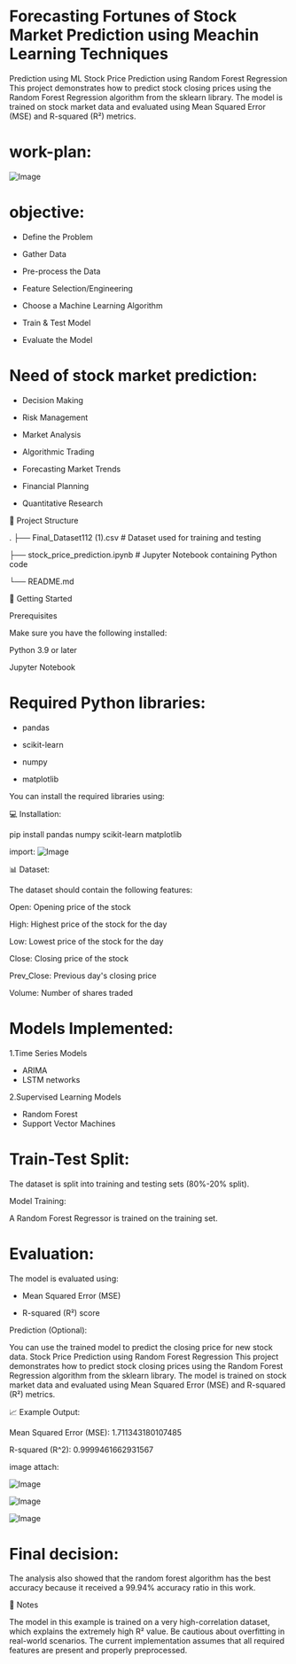 #  Forecasting Fortunes of Stock Market Prediction  using Meachin Learning Techniques
Prediction using ML
Stock Price Prediction using Random Forest Regression
This project demonstrates how to predict stock closing prices using the Random Forest Regression algorithm from the sklearn library. The model is trained on stock market data and evaluated using Mean Squared Error (MSE) and R-squared (R²) metrics.

# work-plan:
![Image](https://github.com/user-attachments/assets/6598afd4-0544-495f-a285-f9450cf65b94)

# objective:

* Define the Problem

* Gather Data

* Pre-process the Data

* Feature Selection/Engineering

* Choose a Machine Learning Algorithm

* Train & Test  Model

* Evaluate the Model


# Need of stock market prediction:

* Decision Making

* Risk Management

* Market Analysis

* Algorithmic Trading

* Forecasting Market Trends

* Financial Planning

* Quantitative Research


📂 Project Structure

.
├── Final_Dataset112 (1).csv   # Dataset used for training and testing

├── stock_price_prediction.ipynb   # Jupyter Notebook containing Python code

└── README.md

🚀 Getting Started

Prerequisites

Make sure you have the following installed:

Python 3.9 or later

Jupyter Notebook


# Required Python libraries:

* pandas

* scikit-learn

* numpy

* matplotlib

You can install the required libraries using:

💻 Installation:

pip install pandas numpy scikit-learn  matplotlib

import:
![Image](https://github.com/user-attachments/assets/0c2cf325-f7ee-41f1-b44f-df1c0f1d81b4)

📊 Dataset:

The dataset should contain the following features:

Open: Opening price of the stock

High: Highest price of the stock for the day

Low: Lowest price of the stock for the day

Close: Closing price of the stock

Prev_Close: Previous day's closing price

Volume: Number of shares traded

# Models Implemented:

1.Time Series Models

* ARIMA
* LSTM networks

2.Supervised Learning Models

* Random Forest
* Support Vector Machines

# Train-Test Split:

The dataset is split into training and testing sets (80%-20% split).

Model Training:

A Random Forest Regressor is trained on the training set.

# Evaluation:

The model is evaluated using:

* Mean Squared Error (MSE)

 * R-squared (R²) score

Prediction (Optional):

You can use the trained model to predict the closing price for new stock data.
Stock Price Prediction using Random Forest Regression
This project demonstrates how to predict stock closing prices using the Random Forest Regression algorithm from the sklearn library. The model is trained on stock market data and evaluated using Mean Squared Error (MSE) and R-squared (R²) metrics.


📈 Example Output:

Mean Squared Error (MSE): 1.711343180107485

R-squared (R^2): 0.9999461662931567

image attach:

![Image](https://github.com/user-attachments/assets/2e29fcd1-382f-4e0d-8780-5c371ddce16e)

![Image](https://github.com/user-attachments/assets/01d15db4-7d0f-427b-b8ca-17d18db28ff0)

![Image](https://github.com/user-attachments/assets/bf453e37-cd7e-42e8-b8a0-994c2fc5d61f)

# Final decision:

The analysis also showed that the random forest algorithm has the
best accuracy because it received a 99.94% accuracy ratio in this work.

📌 Notes

The model in this example is trained on a very high-correlation dataset, which explains the extremely high R² value. Be cautious about overfitting in real-world scenarios.
The current implementation assumes that all required features are present and properly preprocessed.

